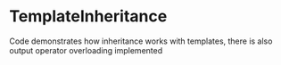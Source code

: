 # TemplateInheritance
Code demonstrates how inheritance works with templates, there is also output operator overloading implemented
